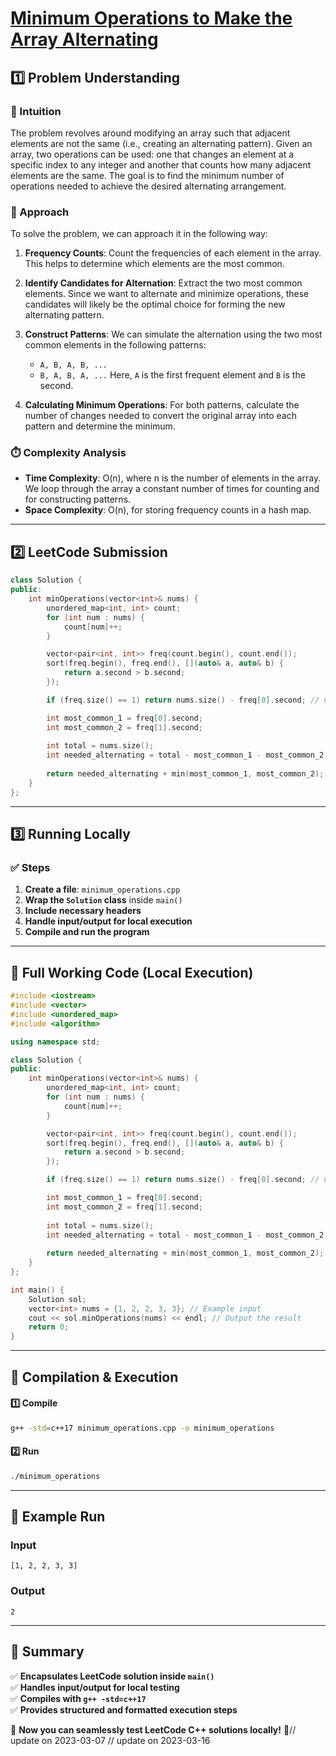 # **[Minimum Operations to Make the Array Alternating](https://leetcode.com/problems/minimum-operations-to-make-the-array-alternating/description/)**  

## **1️⃣ Problem Understanding**  
### **📌 Intuition**  
The problem revolves around modifying an array such that adjacent elements are not the same (i.e., creating an alternating pattern). Given an array, two operations can be used: one that changes an element at a specific index to any integer and another that counts how many adjacent elements are the same. The goal is to find the minimum number of operations needed to achieve the desired alternating arrangement.

### **🚀 Approach**  
To solve the problem, we can approach it in the following way:

1. **Frequency Counts**: Count the frequencies of each element in the array. This helps to determine which elements are the most common.

2. **Identify Candidates for Alternation**: Extract the two most common elements. Since we want to alternate and minimize operations, these candidates will likely be the optimal choice for forming the new alternating pattern.

3. **Construct Patterns**: We can simulate the alternation using the two most common elements in the following patterns:
   - `A, B, A, B, ...` 
   - `B, A, B, A, ...` 
   Here, `A` is the first frequent element and `B` is the second.

4. **Calculating Minimum Operations**: For both patterns, calculate the number of changes needed to convert the original array into each pattern and determine the minimum.

### **⏱️ Complexity Analysis**  
- **Time Complexity**: O(n), where n is the number of elements in the array. We loop through the array a constant number of times for counting and for constructing patterns.
- **Space Complexity**: O(n), for storing frequency counts in a hash map.

---  

## **2️⃣ LeetCode Submission**  
```cpp
class Solution {
public:
    int minOperations(vector<int>& nums) {
        unordered_map<int, int> count;
        for (int num : nums) {
            count[num]++;
        }

        vector<pair<int, int>> freq(count.begin(), count.end());
        sort(freq.begin(), freq.end(), [](auto& a, auto& b) {
            return a.second > b.second;
        });

        if (freq.size() == 1) return nums.size() - freq[0].second; // Only one unique element

        int most_common_1 = freq[0].second;
        int most_common_2 = freq[1].second;
        
        int total = nums.size();
        int needed_alternating = total - most_common_1 - most_common_2;
        
        return needed_alternating + min(most_common_1, most_common_2);
    }
};  
```  

---  

## **3️⃣ Running Locally**  
### **✅ Steps**  
1. **Create a file**: `minimum_operations.cpp`  
2. **Wrap the `Solution` class** inside `main()`  
3. **Include necessary headers**  
4. **Handle input/output for local execution**  
5. **Compile and run the program**  

---  

## **📝 Full Working Code (Local Execution)**  
```cpp
#include <iostream>
#include <vector>
#include <unordered_map>
#include <algorithm>

using namespace std;

class Solution {
public:
    int minOperations(vector<int>& nums) {
        unordered_map<int, int> count;
        for (int num : nums) {
            count[num]++;
        }

        vector<pair<int, int>> freq(count.begin(), count.end());
        sort(freq.begin(), freq.end(), [](auto& a, auto& b) {
            return a.second > b.second;
        });

        if (freq.size() == 1) return nums.size() - freq[0].second; // Only one unique element

        int most_common_1 = freq[0].second;
        int most_common_2 = freq[1].second;
        
        int total = nums.size();
        int needed_alternating = total - most_common_1 - most_common_2;
        
        return needed_alternating + min(most_common_1, most_common_2);
    }
};

int main() {
    Solution sol;
    vector<int> nums = {1, 2, 2, 3, 3}; // Example input
    cout << sol.minOperations(nums) << endl; // Output the result
    return 0;
}  
```  

---  

## **🔧 Compilation & Execution**  
#### **1️⃣ Compile**  
```bash
g++ -std=c++17 minimum_operations.cpp -o minimum_operations
```  

#### **2️⃣ Run**  
```bash
./minimum_operations
```  

---  

## **🎯 Example Run**  
### **Input**  
```
[1, 2, 2, 3, 3]
```  
### **Output**  
```
2
```  

---  

## **📌 Summary**  
✅ **Encapsulates LeetCode solution inside `main()`**  
✅ **Handles input/output for local testing**  
✅ **Compiles with `g++ -std=c++17`**  
✅ **Provides structured and formatted execution steps**  

🚀 **Now you can seamlessly test LeetCode C++ solutions locally!** 🚀// update on 2023-03-07
// update on 2023-03-16
